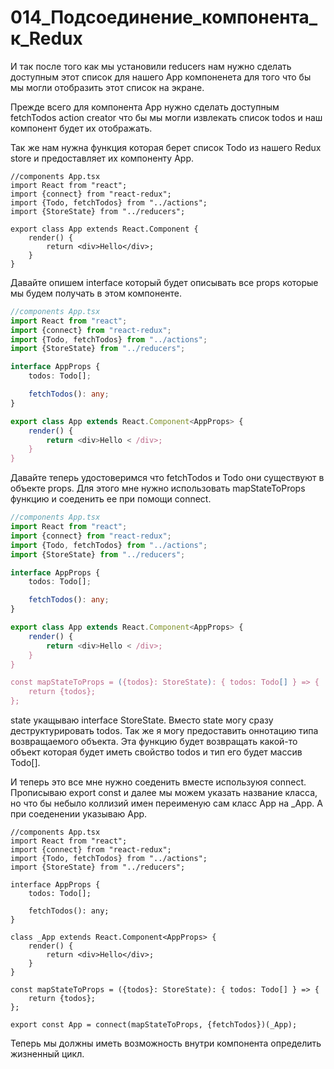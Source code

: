 # 014_Подсоединение_компонента_к_Redux

И так после того как мы установили reducers нам нужно сделать доступным этот список для нашего App компоненета для того
что бы мы могли отобразить этот список на экране.

Прежде всего для компонента App нужно сделать доступным fetchTodos action creator что бы мы могли извлекать список todos
и наш компонент будет их отображать.

Так же нам нужна функция которая берет список Todo из нашего Redux store и предоставляет их компоненту App.

```tsx
//components App.tsx
import React from "react";
import {connect} from "react-redux";
import {Todo, fetchTodos} from "../actions";
import {StoreState} from "../reducers";

export class App extends React.Component {
    render() {
        return <div>Hello</div>;
    }
}

```

Давайте опишем interface который будет описывать все props которые мы будем получать в этом компоненте.

```ts
//components App.tsx
import React from "react";
import {connect} from "react-redux";
import {Todo, fetchTodos} from "../actions";
import {StoreState} from "../reducers";

interface AppProps {
    todos: Todo[];

    fetchTodos(): any;
}

export class App extends React.Component<AppProps> {
    render() {
        return <div>Hello < /div>;
    }
}

```

Давайте теперь удостоверимся что fetchTodos и Todo они существуют в объекте props. Для этого мне нужно использовать
mapStateToProps функцию и соеденить ее при помощи connect.

```ts
//components App.tsx
import React from "react";
import {connect} from "react-redux";
import {Todo, fetchTodos} from "../actions";
import {StoreState} from "../reducers";

interface AppProps {
    todos: Todo[];

    fetchTodos(): any;
}

export class App extends React.Component<AppProps> {
    render() {
        return <div>Hello < /div>;
    }
}

const mapStateToProps = ({todos}: StoreState): { todos: Todo[] } => {
    return {todos};
};

```

state укащываю interface StoreState. Вместо state могу сразу деструктурировать todos. Так же я могу предоставить
оннотацию типа возвращаемого объекта. Эта функцию будет возвращать какой-то объект которая будет иметь свойство todos и
тип его будет массив Todo[].

И теперь это все мне нужно соеденить вместе используюя connect. Прописываю export const и далее мы можем указать
название класса, но что бы небыло коллизий имен переименую сам класс App на _App. А при соеденении указываю App.

```tsx
//components App.tsx
import React from "react";
import {connect} from "react-redux";
import {Todo, fetchTodos} from "../actions";
import {StoreState} from "../reducers";

interface AppProps {
    todos: Todo[];

    fetchTodos(): any;
}

class _App extends React.Component<AppProps> {
    render() {
        return <div>Hello</div>;
    }
}

const mapStateToProps = ({todos}: StoreState): { todos: Todo[] } => {
    return {todos};
};

export const App = connect(mapStateToProps, {fetchTodos})(_App);

```

Теперь мы должны иметь возможность внутри компонента определить жизненный цикл.